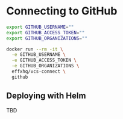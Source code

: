 # Connecting to GitHub

```bash
export GITHUB_USERNAME=""
export GITHUB_ACCESS_TOKEN=""
export GITHUB_ORGANIZATIONS=""

docker run --rm -it \
  -e GITHUB_USERNAME \
  -e GITHUB_ACCESS_TOKEN \
  -e GITHUB_ORGANIZATIONS \
  effxhq/vcs-connect \
  github
```

## Deploying with Helm

TBD
